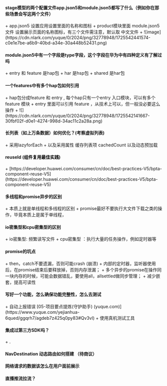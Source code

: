 <h4 id="suubA">stage模型的两个配置文件app.json5和module.json5都写了什么（例如你在那些场景会写这两个文件）</h4>
+ app.json5 设置应用设置里面的名称和图标
+ product模块里面 module.json5 文件 设置展示页面的名称图标，有三个文件需注意，默认取 中文文件
+ 
![image](https://cdn.nlark.com/yuque/0/2024/png/32778948/1725542441574-c0e1e7be-a6b9-40bd-a34e-30a448b52431.png)

<h4 id="Iup35">module.json5中有一个字段是type字段，这个字段在华为中有四种定义有了解过吗</h4>
+ entry 和 feature 是hap包
+ har 是hsp包
+ shared 是har包 

<h4 id="IDaib">一个features中有多个hap包如何引用</h4>
+ hap包分成feature 和 entry , 每个hap只有一个entry 入口模块，可以有多个 feature 模块  
+ entry 里面可以引用 feature ，从技术上可以，但一般没必要这么操作
+ ![](https://cdn.nlark.com/yuque/0/2024/png/32778948/1725542141667-30fbf02f-d0e1-4274-998d-34ac11c2a28a.png)



<h4 id="myzIo">长列表（如上万条数据）如何优化？(考察虚拟列表)</h4>
+ 采用lazyforEach 
+ 以及采用属性 缓存列表项 <font style="color:rgba(0, 0, 0, 0.9);">cachedCount 以及动态预加载 </font>

<h4 id="w55Hm">reuseId (<font style="color:rgb(0, 0, 0);">组件复用最佳实践</font>)</h4>
+ [https://developer.huawei.com/consumer/cn/doc/best-practices-V5/bpta-component-reuse-V5](https://developer.huawei.com/consumer/cn/doc/best-practices-V5/bpta-component-reuse-V5)

<h4 id="FnFEC">多线程和promise异步的区别</h4>
+ 本质上就是单线程和多线程的区别
+ promise最好不要执行大文件下载之类的操作，毕竟本质上是属于单线程，

<h4 id="lh645">io密集型和cpu密集型的区别</h4>
+ io密集型:  频繁读写文件
+ cpu密集型 ：执行大量的任务操作，例如定时器等

<h4 id="vMAee">promise的坑点</h4>
+ then，catch不要遗漏，否则可能crash (崩溃)
+ 内部的定时器，监听器使用后，在promise结束后要释放掉，否则内存泄漏；
+ 多个异步的promise在操作同一块内存的时候，可能会数据错乱，要使用all，allsettled做同步管理；
+ 减少嵌套，提高可读性

<h4 id="d0eAZ">写好一个功能，怎么确保功能完整性，怎么去测试</h4>
+ 自动上报错误 [05-项目要点提炼(守护助手) (yuque.com)](https://www.yuque.com/yejianhua-6qued/ggqrh7/agdeb7z425q0py83#Qv3vl)
+ 使用真机测试工具

<h4 id="k6KkH">集成过第三方SDK吗？</h4>
+ .

<h4 id="Hwzte">NavDestination 动态路由如何搭建 （待商议）</h4>
<h4 id="Fpmyq">网络请求的数据该怎么在用户面前展示</h4>
<h4 id="ZDY0a">直播推流拉流？</h4>
<h4 id="pw6Uj"></h4>
